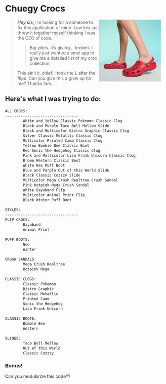 # Chuegy Crocs

<img src="./images/crocs.jpeg" align="right" width="200px" />

> **_Hey sis_**, I’m looking for a someone to fix this application of mine. Low key just threw it together myself thinking I was the CEO of code.
>
> > Big yikes. It’s giving… broken. I really just wanted a smol app to give me a detailed list of my croc collection.
>
> This ain’t it, chief. I took the L after the flips. Can you give this a glow up for me? Thanks fam.

## Here's what I was trying to do:

```
ALL CROCS:
---------------------------------
        White and Yellow Classic Pokemon Classic Clog
        Black and Purple Taco Bell Mellow Slide
        Black and Multicolor Bistro Graphic Classic Clog
        Silver Classic Metallic Classic Clog
        Multicolor Printed Camo Classic Clog
        Yellow Bumble Bee Classic Boot
        Red Sonic the Hedgehog Classic Clog
        Pink and Multicolor Lisa Frank Unicorn Classic Clog
        Brown Western Classic Boot
        White Neo Puff Boot
        Blue and Purple Out of this World Slide
        Black Classic Cozzzy Slide
        Multicolor Mega Crush Realtree Crush Sandal
        Pink Hotpink Mega Crush Sandal
        White Bayaband Flip
        Multicolor Animal Print Flip
        Black Winter Puff Boot

STYLES:
---------------------------------
FLIP CROCS:
        Bayaband
        Animal Print

PUFF BOOTS:
        Neo
        Winter

CRUSH SANDALS:
        Mega Crush Realtree
        Hotpink Mega

CLASSIC CLOGS:
        Classic Pokemon
        Bistro Graphic
        Classic Metallic
        Printed Camo
        Sonic the Hedgehog
        Lisa Frank Unicorn

CLASSIC BOOTS:
        Bumble Bee
        Western

SLIDES:
        Taco Bell Mellow
        Out of this World
        Classic Cozzzy
```

### Bonus!

Can you modularize this code??
